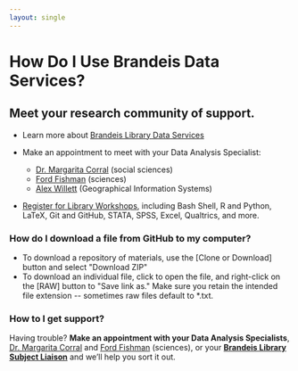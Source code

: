 ```yaml
---
layout: single
---
```


# How Do I Use Brandeis Data Services?

## Meet your research community of support.
- Learn more about [Brandeis Library Data Services](https://guides.library.brandeis.edu/dataservices)
 
- Make an appointment to meet with your Data Analysis Specialist:
  - [Dr. Margarita Corral](http://calendar.library.brandeis.edu/appointment/8518) (social sciences)
  - [Ford Fishman](https://calendar.library.brandeis.edu/appointments/fordfishman) (sciences)
  - [Alex Willett](http://calendar.library.brandeis.edu/appointment/5342) (Geographical Information Systems)
  
- [Register for Library Workshops](https://calendar.library.brandeis.edu/calendar/workshops/), including Bash Shell, R and Python, LaTeX, Git and GitHub, STATA, SPSS, Excel, Qualtrics, and more.

### How do I download a file from GitHub to my computer?
- To download a repository of materials, use the [Clone or Download] button and select "Download ZIP"
- To download an individual file, click to open the file, and right-click on the [RAW] button to "Save link as."  Make sure you retain the intended file extension -- sometimes raw files default to *.txt.

### How to I get support?
Having trouble? **Make an appointment with your Data Analysis Specialists**, [Dr. Margarita Corral](http://calendar.library.brandeis.edu/appointment/8518) and [Ford Fishman](https://calendar.library.brandeis.edu/appointments/fordfishman) (sciences), or your [**Brandeis Library Subject Liaison**](https://www.brandeis.edu/library/research/help/liaison-subject.html) and we’ll help you sort it out.
